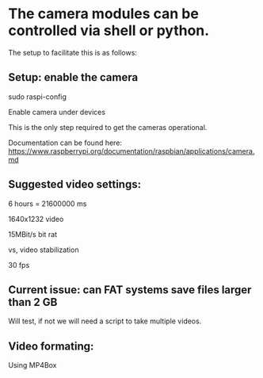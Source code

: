 # The camera modules can be controlled via shell or python.

The setup to facilitate this is as follows:

## Setup: enable the camera

sudo raspi-config

Enable camera under devices


This is the only step required to get the cameras operational.

Documentation can be found here:
https://www.raspberrypi.org/documentation/raspbian/applications/camera.md


## Suggested video settings:

6 hours = 21600000 ms

1640x1232 video

15MBit/s bit rat

vs, video stabilization

30 fps 

## Current issue: can FAT systems save files larger than 2 GB

Will test, if not we will need a script to take multiple videos.

## Video formating:

Using MP4Box
